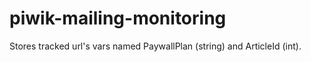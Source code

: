 # piwik-mailing-monitoring
Stores tracked url's vars named PaywallPlan (string) and ArticleId (int).
